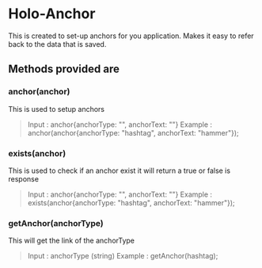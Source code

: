 # Holo-Anchor

This is created to set-up anchors for you application.
Makes it easy to refer back to the data that is saved.

## Methods provided are

### anchor(anchor)
This is used to setup  anchors
> Input : anchor{anchorType: "", anchorText: ""}
Example : anchor(anchor{anchorType: "hashtag", anchorText: "hammer"});

### exists(anchor)
This is used to check if an anchor exist it will return a true or false is response
> Input : anchor{anchorType: "", anchorText: ""}
Example : exists(anchor{anchorType: "hashtag", anchorText: "hammer"});

### getAnchor(anchorType)
This will get the link of the anchorType
> Input : anchorType  (string)
> Example : getAnchor(hashtag);
